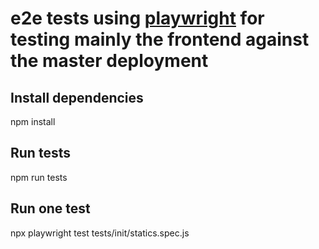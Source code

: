 # e2e tests using [playwright](https://playwright.dev/) for testing mainly the frontend against the master deployment

## Install dependencies
npm install

## Run tests
npm run tests

## Run one test
npx playwright test tests/init/statics.spec.js
